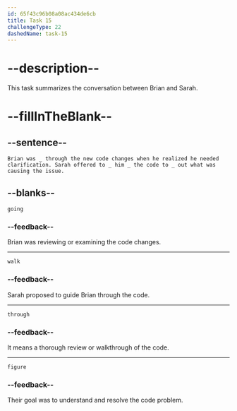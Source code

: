 ```yaml
---
id: 65f43c96b08a08ac434de6cb
title: Task 15
challengeType: 22
dashedName: task-15
---
```


<!--
AUDIO REFERENCE: 
Entire dialogue
-->

# --description--

This task summarizes the conversation between Brian and Sarah.

# --fillInTheBlank--

## --sentence--

`Brian was _ through the new code changes when he realized he needed clarification. Sarah offered to _ him _ the code to _ out what was causing the issue.`

## --blanks--

`going`

### --feedback--

Brian was reviewing or examining the code changes.

---

`walk`

### --feedback--

Sarah proposed to guide Brian through the code.

---

`through`

### --feedback--

It means a thorough review or walkthrough of the code.

---

`figure`

### --feedback--

Their goal was to understand and resolve the code problem.

